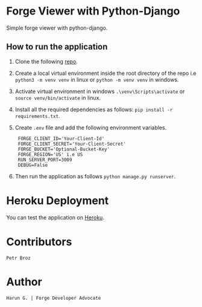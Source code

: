 # Forge Viewer with Python-Django

Simple forge viewer with python-django.

## How to run the application

1. Clone the following [repo](https://github.com/Arrotech/forge-Viewer-Python-Sample.git).
2. Create a local virtual environment inside the root directory of the repo i.e `python3 -m venv venv` in linux or `python -m venv venv` in windows.
3. Activate virtual environment in windows `.\venv\Scripts\activate` or `source venv/bin/activate` in linux.
4. Install all the required dependencies as follows: `pip install -r requirements.txt`.
5. Create `.env` file and add the following environment variables.


        FORGE_CLIENT_ID='Your-Client-Id'
        FORGE_CLIENT_SECRET='Your-Client-Secret'
        FORGE_BUCKET='Optional-Bucket-Key'
        FORGE_REGION='US' i.e US
        RUN_SERVER_PORT=3009
        DEBUG=False

6. Then run the application as follows `python manage.py runserver`.

# Heroku Deployment

You can test the application on [Heroku](https://forge-viewer-python-django.herokuapp.com).

# Contributors

    Petr Broz

# Author

    Harun G. | Forge Developer Advocate
